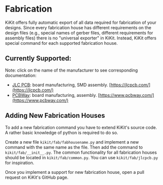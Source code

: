 # Fabrication

KiKit offers fully automatic export of all data required for fabrication of your
designs. Since every fabrication house has different requirements on the design
files (e.g., special names of gerber files, different requirements for assembly
files) there is no "universal exporter" in KiKit. Instead, KiKit offers special
command for each supported fabrication house.

## Currently Supported:

Note: click on the name of the manufacturer to see corresponding documentation:

- [JLC PCB](fabrication/jlcpcb.md): board manufacturing, SMD assembly. [https://jlcpcb.com/](https://jlcpcb.com/)
- [PCBWay](fabrication/pcbway.md): board manufacturing, assembly. [https://www.pcbway.com/](https://www.pcbway.com/)

## Adding New Fabrication Houses

To add a new fabrication command you have to extend KiKit's source code. A
rather basic knowledge of python is required to do so.

Create a new file `kikit/fab/fabhousename.py` and implement a new command with
the same name as the file. Then add the command to `kikit/fab/__init__.py`. The
common functionality for all fabrication houses should be located in
`kikit/fab/common.py`. You can use `kikit/fab/jlcpcb.py` for inspiration.

Once you implement a support for new fabrication house, open a pull request on
KiKit's GitHub page.
